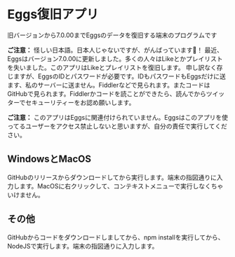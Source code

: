 # Eggs復旧アプリ
旧バージョンから7.0.00までEggsのデータを復旧する端末のプログラムです

**ご注意：** 怪しい日本語。日本人じゃないですが、がんばっています！
最近、Eggsはバージョン7.0.00に更新しました。多くの人々はLikeとかプレイリストを失いました。このアプリはLikeとプレイリストを復旧します。
申し訳なく存じますが、EggsのIDとパスワードが必要です。IDもパスワードもEggsだけに送ます、私のサーバーに送ません。Fiddlerなどで見られます。またコードはGitHubで見られます。Fiddlerかコードを読ことができたら、読んでからツイッターでセキューリティーをお認め願いします。

**ご注意：** このアプリはEggsに関連付けられていません。Eggsはこのアプリを使ってるユーザーをアクセス禁止しないと思いますが、自分の責任で実行してください。

## WindowsとMacOS
GitHubのリリースからダウンロードしてから実行します。端末の指図通りに入力します。MacOSに右クリックして、コンテキストメニューで実行しなくちゃいけません。

## その他
GitHubからコードをダウンロードしましてから、npm installを実行してから、NodeJSで実行します。端末の指図通りに入力します。
